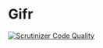 Gifr
===

[![Scrutinizer Code Quality](https://scrutinizer-ci.com/g/thisislawatts/gifr/badges/quality-score.png?b=master)](https://scrutinizer-ci.com/g/thisislawatts/gifr/?branch=master)
